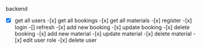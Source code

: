 backend

-[x] get all users -[x] get all bookings -[x] get all materials -[x] register -[x] login
-[] refresh -[x] add new booking -[x] update booking -[x] delete booking -[x] add new material -[x] update material -[x] delete material -[x] edit user role -[x] delete user
